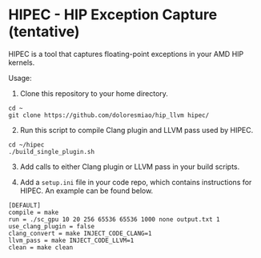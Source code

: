 # HIPEC - HIP Exception Capture (tentative)

HIPEC is a tool that captures floating-point exceptions in your AMD HIP kernels.

Usage:

1. Clone this repository to your home directory.

```
cd ~
git clone https://github.com/doloresmiao/hip_llvm hipec/
```

2. Run this script to compile Clang plugin and LLVM pass used by HIPEC.

```
cd ~/hipec
./build_single_plugin.sh
```

3. Add calls to either Clang plugin or LLVM pass in your build scripts.

4. Add a `setup.ini` file in your code repo, which contains instructions for HIPEC.
An example can be found below.

```
[DEFAULT]
compile = make
run = ./sc_gpu 10 20 256 65536 65536 1000 none output.txt 1
use_clang_plugin = false
clang_convert = make INJECT_CODE_CLANG=1
llvm_pass = make INJECT_CODE_LLVM=1
clean = make clean
```